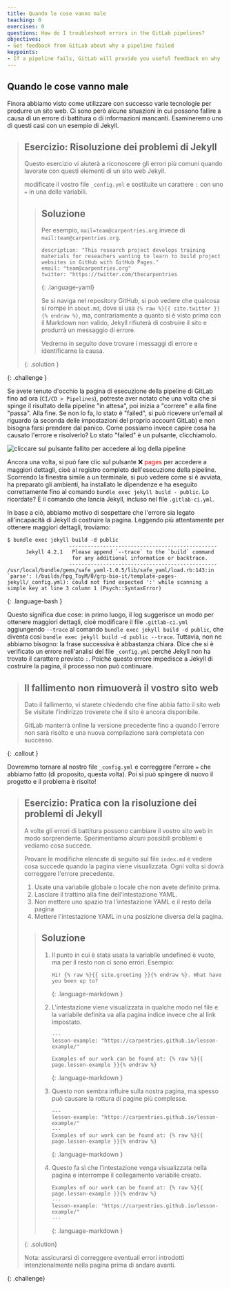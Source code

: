 ```yaml
---
title: Quando le cose vanno male
teaching: 0
exercises: 0
questions: How do I troubleshoot errors in the GitLab pipelines?
objectives:
- Get feedback from GitLab about why a pipeline failed
keypoints:
- If a pipeline fails, GitLab will provide you useful feedback on why
---
```




## Quando le cose vanno male

Finora abbiamo visto come utilizzare con successo varie tecnologie per produrre un sito
web. Ci sono però alcune situazioni in cui possono fallire a causa di un errore di
battitura o di informazioni mancanti. Esamineremo uno di questi casi con un esempio di
Jekyll.

> ## Esercizio: Risoluzione dei problemi di Jekyll
> 
> Questo esercizio vi aiuterà a riconoscere gli errori più comuni quando lavorate con
> questi elementi di un sito web Jekyll.
> 
> modificate il vostro file `_config.yml` e sostituite un carattere `:` con uno `=` in
> una delle variabili.
> 
> > ## Soluzione
> > 
> > Per esempio, `mail=team@carpentries.org` invece di `mail:team@carpentries.org`.
> > ~~~
> > description: "This research project develops training materials for reseachers wanting to learn to build project
> > websites in GitHub with GitHub Pages."
> > email: "team@carpentries.org"
> > twitter: "https://twitter.com/thecarpentries
> > ~~~
> > {: .language-yaml}
> > 
> > 
> > Se si naviga nel repository GitHub, si può vedere che qualcosa si rompe in
> > `about.md`, dove si usa `{% raw %}{{ site.twitter }}{% endraw %}`, ma,
> > contrariamente a quanto si è visto prima con il Markdown non valido, Jekyll
> > rifiuterà di costruire il sito e produrrà un messaggio di errore.
> > 
> > Vedremo in seguito dove trovare i messaggi di errore e identificarne la causa.
> > 
> {: .solution }
> 
{: .challenge }

Se avete tenuto d'occhio la pagina di esecuzione della pipeline di GitLab fino ad ora
(`CI/CD > Pipelines`), potreste aver notato che una volta che si spinge il risultato
della pipeline "in attesa", poi inizia a "correre" e alla fine "passa". Alla fine. Se
non lo fa, lo stato è "failed", si può ricevere un'email al riguardo (a seconda delle
impostazioni del proprio account GitLab) e non bisogna farsi prendere dal panico. Come
possiamo invece capire cosa ha causato l'errore e risolverlo? Lo stato "failed" è un
pulsante, clicchiamolo.

![cliccare sul pulsante fallito per accedere al log della
pipeline](../fig/gitlab-error.png)

Ancora una volta, si può fare clic sul pulsante ❌ <span style="color:red">pages</span>
per accedere a maggiori dettagli, cioè al registro completo dell'esecuzione della
pipeline. Scorrendo la finestra simile a un terminale, si può vedere come si è avviata,
ha preparato gli ambienti, ha installato le dipendenze e ha eseguito correttamente fino
al comando `bundle exec jekyll build - public`. Lo ricordate? È il comando che lancia
Jekyll, incluso nel file `.gitlab-ci.yml`.

In base a ciò, abbiamo motivo di sospettare che l'errore sia legato all'incapacità di
Jekyll di costruire la pagina. Leggendo più attentamente per ottenere maggiori dettagli,
troviamo:

~~~
$ bundle exec jekyll build -d public
                    ------------------------------------------------
      Jekyll 4.2.1   Please append `--trace` to the `build` command
                     for any additional information or backtrace.
                    ------------------------------------------------
/usr/local/bundle/gems/safe_yaml-1.0.5/lib/safe_yaml/load.rb:143:in `parse': (/builds/hpg_ToyM/0/grp-bio-it/template-pages-jekyll/_config.yml): could not find expected ':' while scanning a simple key at line 3 column 1 (Psych::SyntaxError)
~~~
> 
{: .language-bash }

Questo significa due cose: in primo luogo, il log suggerisce un modo per ottenere
maggiori dettagli, cioè modificare il file `.gitlab-ci.yml` aggiungendo `--trace` al
comando `bundle exec jekyll build -d public`, che diventa così `bundle exec jekyll build
-d public --trace`. Tuttavia, non ne abbiamo bisogno: la frase successiva è abbastanza
chiara. Dice che si è verificato un errore nell'analisi del file `_config.yml` perché
Jekyll non ha trovato il carattere previsto `:`. Poiché questo errore impedisce a Jekyll
di costruire la pagina, il processo non può continuare.

> ## Il fallimento non rimuoverà il vostro sito web
> 
> Dato il fallimento, vi starete chiedendo che fine abbia fatto il sito web Se visitate
> l'indirizzo troverete che il sito è ancora disponibile.
> 
> GitLab manterrà online la versione precedente fino a quando l'errore non sarà risolto
> e una nuova compilazione sarà completata con successo.
> 
{: .callout }

Dovremmo tornare al nostro file `_config.yml` e correggere l'errore `=` che abbiamo
fatto (di proposito, questa volta). Poi si può spingere di nuovo il progetto e il
problema è risolto!

> ## Esercizio: Pratica con la risoluzione dei problemi di Jekyll
> 
> A volte gli errori di battitura possono cambiare il vostro sito web in modo
> sorprendente. Sperimentiamo alcuni possibili problemi e vediamo cosa succede.
> 
> Provare le modifiche elencate di seguito sul file `index.md` e vedere cosa succede
> quando la pagina viene visualizzata. Ogni volta si dovrà correggere l'errore
> precedente.
> 1. Usate una variabile globale o locale che non avete definito prima.
> 2. Lasciare il trattino alla fine dell'intestazione YAML.
> 3. Non mettere uno spazio tra l'intestazione YAML e il resto della pagina
> 4. Mettere l'intestazione YAML in una posizione diversa della pagina.
> 
> > ## Soluzione
> > 
> > 1. Il punto in cui è stata usata la variabile undefined è vuoto, ma per il resto non
> >    ci sono errori. Esempio:
> > 
> >    ~~~
> >    Hi! {% raw %}{{ site.greeting }}{% endraw %}. What have you been up to?
> >    ~~~
> >    {: .language-markdown }
> > 
> > 
> > 2. L'intestazione viene visualizzata in qualche modo nel file e la variabile
> >    definita va alla pagina indice invece che al link impostato.
> > 
> >    ~~~
> >    ---
> >    lesson-example: "https://carpentries.github.io/lesson-example/"
> > 
> >    Examples of our work can be found at: {% raw %}{{ page.lesson-example }}{% endraw %}
> >    ~~~
> >    {: .language-markdown }
> > 
> > 
> > 3. Questo non sembra influire sulla nostra pagina, ma spesso può causare la rottura
> >    di pagine più complesse.
> > 
> >    ~~~
> >    ---
> >    lesson-example: "https://carpentries.github.io/lesson-example/"
> >    ---
> >    Examples of our work can be found at: {% raw %}{{ page.lesson-example }}{% endraw %}
> >    ~~~
> >    {: .language-markdown }
> > 
> > 
> > 4. Questo fa sì che l'intestazione venga visualizzata nella pagina e interrompe il
> >    collegamento variabile creato.
> > 
> >    ~~~
> >    Examples of our work can be found at: {% raw %}{{ page.lesson-example }}{% endraw %}
> >    ---
> >    lesson-example: "https://carpentries.github.io/lesson-example/"
> >    ---
> >    ~~~
> >    {: .language-markdown }
> > 
> {: .solution}
> 
> Nota: assicurarsi di correggere eventuali errori introdotti intenzionalmente nella
> pagina prima di andare avanti.
> 
{: .challenge}


